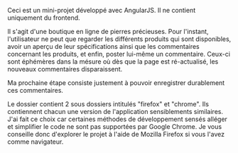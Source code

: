 Ceci est un mini-projet développé avec AngularJS. Il ne contient uniquement du frontend.

Il s'agit d'une boutique en ligne de pierres précieuses. Pour l'instant, l'utilisateur ne peut que regarder les différents produits qui sont disponibles, avoir un aperçu de leur spécifications ainsi que les commentaires concernant les produits, et enfin, poster lui-même un commentaire. Ceux-ci sont éphémères dans la mésure où dès que la page est ré-actualisé, les nouveaux commentaires disparaissent.

Ma prochaine étape consiste justement à pouvoir enregistrer durablement ces commentaires.

Le dossier contient 2 sous dossiers intitulés "firefox" et "chrome". Ils contiennent chacun une version de l'application sensiblements similaires. J'ai fait ce choix car certaines méthodes de développement sensés alléger et simplifier le code ne sont pas supportées par Google Chrome. Je vous conseille donc d'explorer le projet à l'aide de Mozilla Firefox si vous l'avez comme navigateur.
